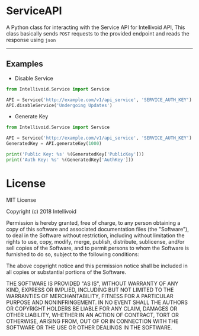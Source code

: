 # ServiceAPI
A Python class for interacting with the Service API for Intellivoid API, This class basically sends `POST` requests to the provided endpoint and reads the response using `json`

---
## Examples

- Disable Service
```python
from Intellivoid.Service import Service

API = Service('http://example.com/v1/api_service', 'SERVICE_AUTH_KEY')
API.disableService('Undergoing Updates')
```

- Generate Key
```python
from Intellivoid.Service import Service

API = Service('http://example.com/v1/api_service', 'SERVICE_AUTH_KEY')
GeneratedKey = API.generateKey(1000)

print('Public Key: %s' %(GeneratedKey['PublicKey']))
print('Auth Key: %s' %(GeneratedKey['AuthKey']))
```

# License
MIT License

Copyright (c) 2018 Intellivoid

Permission is hereby granted, free of charge, to any person obtaining a copy
of this software and associated documentation files (the "Software"), to deal
in the Software without restriction, including without limitation the rights
to use, copy, modify, merge, publish, distribute, sublicense, and/or sell
copies of the Software, and to permit persons to whom the Software is
furnished to do so, subject to the following conditions:

The above copyright notice and this permission notice shall be included in all
copies or substantial portions of the Software.

THE SOFTWARE IS PROVIDED "AS IS", WITHOUT WARRANTY OF ANY KIND, EXPRESS OR
IMPLIED, INCLUDING BUT NOT LIMITED TO THE WARRANTIES OF MERCHANTABILITY,
FITNESS FOR A PARTICULAR PURPOSE AND NONINFRINGEMENT. IN NO EVENT SHALL THE
AUTHORS OR COPYRIGHT HOLDERS BE LIABLE FOR ANY CLAIM, DAMAGES OR OTHER
LIABILITY, WHETHER IN AN ACTION OF CONTRACT, TORT OR OTHERWISE, ARISING FROM,
OUT OF OR IN CONNECTION WITH THE SOFTWARE OR THE USE OR OTHER DEALINGS IN THE
SOFTWARE.
